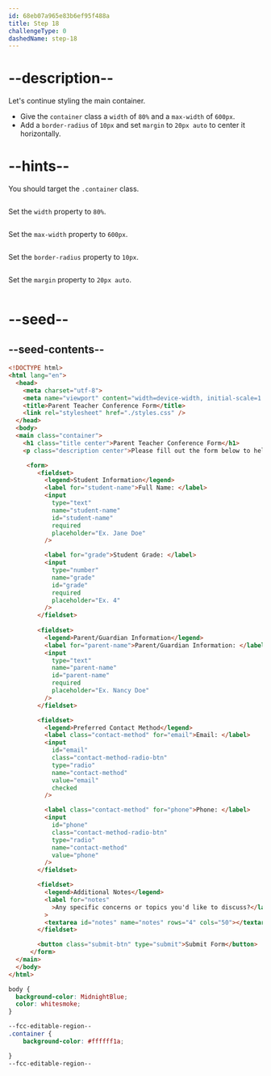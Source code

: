 ```yaml
---
id: 68eb07a965e83b6ef95f488a
title: Step 18
challengeType: 0
dashedName: step-18
---
```


# --description--

Let's continue styling the main container. 

- Give the `container` class a `width` of `80%` and a `max-width` of `600px`. 
- Add a `border-radius` of `10px` and set `margin` to `20px auto` to center it horizontally.

# --hints--

You should target the `.container` class.

```js

```

Set the `width` property to `80%`.

```js

```

Set the `max-width` property to `600px`.

```js

```

Set the `border-radius` property to `10px`.

```js

```

Set the `margin` property to `20px auto`.

```js

```

# --seed--

## --seed-contents--

```html
<!DOCTYPE html>
<html lang="en">
  <head>
    <meta charset="utf-8">
    <meta name="viewport" content="width=device-width, initial-scale=1.0">
    <title>Parent Teacher Conference Form</title>
    <link rel="stylesheet" href="./styles.css" />
  </head>
  <body>
  <main class="container">
    <h1 class="title center">Parent Teacher Conference Form</h1>
    <p class="description center">Please fill out the form below to help schedule your parent-teacher conference.</p>

     <form>
        <fieldset>
          <legend>Student Information</legend>
          <label for="student-name">Full Name: </label>
          <input
            type="text"
            name="student-name"
            id="student-name"
            required
            placeholder="Ex. Jane Doe"
          />

          <label for="grade">Student Grade: </label>
          <input
            type="number"
            name="grade"
            id="grade"
            required
            placeholder="Ex. 4"
          />
        </fieldset>
        
        <fieldset>
          <legend>Parent/Guardian Information</legend>
          <label for="parent-name">Parent/Guardian Information: </label>
          <input
            type="text"
            name="parent-name"
            id="parent-name"
            required
            placeholder="Ex. Nancy Doe"
          />
        </fieldset>

        <fieldset>
          <legend>Preferred Contact Method</legend>
          <label class="contact-method" for="email">Email: </label>
          <input
            id="email"
            class="contact-method-radio-btn"
            type="radio"
            name="contact-method"
            value="email"
            checked
          />

          <label class="contact-method" for="phone">Phone: </label>
          <input
            id="phone"
            class="contact-method-radio-btn"
            type="radio"
            name="contact-method"
            value="phone"
          />
        </fieldset>

        <fieldset>
          <legend>Additional Notes</legend>
          <label for="notes"
            >Any specific concerns or topics you'd like to discuss?</label
          >
          <textarea id="notes" name="notes" rows="4" cols="50"></textarea>
        </fieldset>

        <button class="submit-btn" type="submit">Submit Form</button>
      </form>
  </main>
  </body>
</html>
```

```css
body {
  background-color: MidnightBlue;
  color: whitesmoke;
}

--fcc-editable-region--
.container {
    background-color: #ffffff1a;

}
--fcc-editable-region--


```
